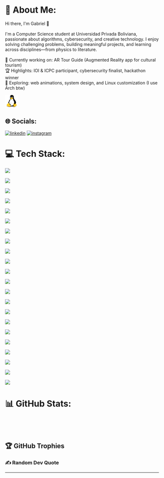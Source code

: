 
# 💫 About Me:

Hi there, I'm Gabriel 👋<br><br>I'm a Computer Science student at Universidad Privada Boliviana, passionate about algorithms, cybersecurity, and creative technology. I enjoy solving challenging problems, building meaningful projects, and learning across disciplines—from physics to literature.<br><br>🔭 Currently working on: AR Tour Guide (Augmented Reality app for cultural tourism)  <br>🏆 Highlights: IOI & ICPC participant, cybersecurity finalist, hackathon winner  <br>🌱 Exploring: web animations, system design, and Linux customization (I use Arch btw)
<p><a target="_blank" href="https://raw.githubusercontent.com/devicons/devicon/master/icons/linux/linux-original.svg" style="display: inline-block;"><img src="https://raw.githubusercontent.com/devicons/devicon/master/icons/linux/linux-original.svg" alt="linux" width="42" height="42" /></a></p>

## 🌐 Socials:

<p><a target="_blank" href="https://www.linkedin.com/in/gabriel-olarte-medrano-741aa331a/" style="display: inline-block;"><img src="https://img.shields.io/badge/linkedin-logo?style=for-the-badge&logo=linkedin&logoColor=white&color=%230a77b6" alt="linkedin" /></a>
<a target="_blank" href="[https://www.instagram.com/olart_gabo](https://www.instagram.com/olart_gabo/)" style="display: inline-block;"><img src="https://img.shields.io/badge/instagram-logo?style=for-the-badge&logo=instagram&logoColor=white&color=%23F35369" alt="instagram" /></a></p>

# 💻 Tech Stack:

![](https://img.shields.io/badge/c-%2300599C.svg?style=for-the-badge&logo=c&logoColor=white)

![](https://img.shields.io/badge/c++-%2300599C.svg?style=for-the-badge&logo=c%2B%2B&logoColor=white)

![](https://img.shields.io/badge/c%23-%23239120.svg?style=for-the-badge&logo=csharp&logoColor=white)

![](https://img.shields.io/badge/java-%23ED8B00.svg?style=for-the-badge&logo=openjdk&logoColor=white)

![](https://img.shields.io/badge/latex-%23008080.svg?style=for-the-badge&logo=latex&logoColor=white)

![](https://img.shields.io/badge/kotlin-%237F52FF.svg?style=for-the-badge&logo=kotlin&logoColor=white)

![](https://img.shields.io/badge/javascript-%23323330.svg?style=for-the-badge&logo=javascript&logoColor=%23F7DF1E)

![](https://img.shields.io/badge/html5-%23E34F26.svg?style=for-the-badge&logo=html5&logoColor=white)

[](https://img.shields.io/badge/python-3670A0?style=for-the-badge&logo=python&logoColor=ffdd54)

![](https://img.shields.io/badge/ruby-%23CC342D.svg?style=for-the-badge&logo=ruby&logoColor=white)

![](https://img.shields.io/badge/typescript-%23007ACC.svg?style=for-the-badge&logo=typescript&logoColor=white)

![](https://img.shields.io/badge/Windows%20Terminal-%234D4D4D.svg?style=for-the-badge&logo=windows-terminal&logoColor=white)

![](https://img.shields.io/badge/bash_script-%23121011.svg?style=for-the-badge&logo=gnu-bash&logoColor=white)

![](https://img.shields.io/badge/NPM-%23CB3837.svg?style=for-the-badge&logo=npm&logoColor=white)

[](https://img.shields.io/badge/Next-black?style=for-the-badge&logo=next.js&logoColor=white)

[](https://img.shields.io/badge/node.js-6DA55F?style=for-the-badge&logo=node.js&logoColor=white)

![](https://img.shields.io/badge/django-%23092E20.svg?style=for-the-badge&logo=django&logoColor=white)

![](https://img.shields.io/badge/react-%2320232a.svg?style=for-the-badge&logo=react&logoColor=%2361DAFB)

![](https://img.shields.io/badge/react_native-%2320232a.svg?style=for-the-badge&logo=react&logoColor=%2361DAFB)

![](https://img.shields.io/badge/mysql-4479A1.svg?style=for-the-badge&logo=mysql&logoColor=white)

![](https://img.shields.io/badge/Notion-%23000000.svg?style=for-the-badge&logo=notion&logoColor=white)

![](https://img.shields.io/badge/unity-%23000000.svg?style=for-the-badge&logo=unity&logoColor=white)

![](https://img.shields.io/badge/git-%23F05033.svg?style=for-the-badge&logo=git&logoColor=white)

![](https://img.shields.io/badge/github-%23121011.svg?style=for-the-badge&logo=github&logoColor=white)

![](https://img.shields.io/badge/docker-%230db7ed.svg?style=for-the-badge&logo=docker&logoColor=white)

# 📊 GitHub Stats:

[](https://github-readme-stats.vercel.app/api?username=olartgabo&theme=dark&hide_border=false&include_all_commits=false&count_private=false)

<br/>

[](https://nirzak-streak-stats.vercel.app/?user=olartgabo&theme=dark&hide_border=false)

<br/>

[](https://github-readme-stats.vercel.app/api/top-langs/?username=olartgabo&theme=dark&hide_border=false&include_all_commits=false&count_private=false&layout=compact)

## 🏆 GitHub Trophies

[](https://github-profile-trophy.vercel.app/?username=olartgabo&theme=radical&no-frame=false&no-bg=true&margin-w=4)

### ✍️ Random Dev Quote

[](https://quotes-github-readme.vercel.app/api?type=horizontal&theme=radical)

---
